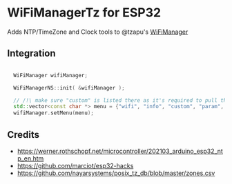 
# WiFiManagerTz for ESP32

Adds NTP/TimeZone and Clock tools to @tzapu's [WiFiManager](https://github.com/tzapu/WiFiManager)

## Integration


```cpp

  WiFiManager wifiManager;

  WiFiManagerNS::init( &wifiManager );

  // /!\ make sure "custom" is listed there as it's required to pull the "Setup Clock" button
  std::vector<const char *> menu = {"wifi", "info", "custom", "param", "sep", "restart", "exit"};
  wifiManager.setMenu(menu);


```


## Credits

  - https://werner.rothschopf.net/microcontroller/202103_arduino_esp32_ntp_en.htm
  - https://github.com/marciot/esp32-hacks
  - https://github.com/nayarsystems/posix_tz_db/blob/master/zones.csv
